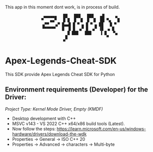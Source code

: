 This app in this moment dont work, is in process of build.


<div align="center">

  ```
   ▄▄▄▄▄▄   ██   ███   ███   ▄█     ▄  
▀   ▄▄▀   █ █  █  █  █  █  ██ ▀▄   █ 
 ▄▀▀   ▄▀ █▄▄█ █ ▀ ▄ █ ▀ ▄ ██   █ ▀  
 ▀▀▀▀▀▀   █  █ █  ▄▀ █  ▄▀ ▐█  ▄ █   
             █ ███   ███    ▐ █   ▀▄ 
            █                  ▀     
           ▀                         
  ```
  </div>
  
# Apex-Legends-Cheat-SDK
This SDK provide Apex Legends Cheat SDK for Python

## Environment requirements (Developer) for the Driver:
*Project Type: Kernel Mode Driver, Empty (KMDF)*
- Desktop development with C++
- MSVC v143 - VS 2022 C++ x64/x86 build tools (Latest).
- Now follow the steps: https://learn.microsoft.com/en-us/windows-hardware/drivers/download-the-wdk
- Properties -> General -> ISO C++ 20
- Properties -> Advanced -> characters -> Multi-byte 
